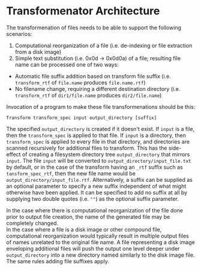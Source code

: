 # Transformenator Architecture

The transformenation of files needs to be able to support the following scenarios:

1. Computational reorganization of a file (i.e. de-indexing or file extraction from a disk image)
2. Simple text substitution (i.e. 0x0d -> 0x0d0a) of a file; resulting file name can be processed one of two ways:
  - Automatic file suffix addition based on transform file suffix (i.e. `transform_rtf` of `file.name` produces `file.name.rtf`)
  - No filename change, requiring a different destination directory (i.e. `transform_rtf` of `dir1/file.name` produces `dir2/file.name`)

Invocation of a program to make these file transformenations should be this:
``` 
Transform transform_spec input output_directory [suffix]
```
The specified `output_directory` is created if it doesn't exist.
If `input` is a file, then the `transform_spec` is applied to that file.  If `input` is a directory, then `transform_spec` is applied to every file in that directory, and directories are scanned recursively for additional files to transform.  This has the side-effect of creating a filesystem directory tree `output_directory` that mirrors `input`.
The file `input` will be converted to `output_directory/input_file.txt` by default, or in the case of the transform having an `_rtf`
suffix such as `tansform_spec_rtf`, then the new file name would be `output_directory/input_file.rtf`.
Alternatively, a suffix can be supplied as an optional parameter to specify a new suffix independent of what might otherwise have been applied.
It can be specified to add no suffix at all by supplying two double quotes (i.e. `""`) as the optional suffix parameter. 

In the case where there is computational reorganization of the file done prior to output file creation, the name of the
generated file may be completely changed.  
In the case where a file is a disk image or other compound file, computational reorganization would typically result in
multiple output files of names unrelated to the original file name.
A file representing a disk image enveloping additional files will push the output one level deeper
under `output_directory` into a new directory named similarly to the disk image file.
The same rules adding file suffixes apply.